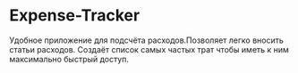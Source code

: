 # Expense-Tracker
Удобное приложение для подсчёта расходов.Позволяет легко вносить статьи расходов.
Создаёт список самых частых трат чтобы иметь к ним максимально быстрый доступ.
